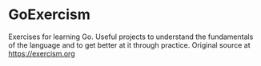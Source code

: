 # GoExercism
Exercises for learning Go. Useful projects to understand the fundamentals of the language and to get better at it through practice. Original source at https://exercism.org
